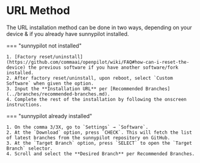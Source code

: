 # URL Method

The URL installation method can be done in two ways, depending on your device & if you already have sunnypilot installed.

=== "sunnypilot not installed"

    1. [Factory reset/uninstall](https://github.com/commaai/openpilot/wiki/FAQ#how-can-i-reset-the-device) the previous software if you have another software/fork installed.
    2. After factory reset/uninstall, upon reboot, select `Custom Software` when given the option.
    3. Input the **Installation URL** per [Recommended Branches](../branches/recommended-branches.md).
    4. Complete the rest of the installation by following the onscreen instructions.


=== "sunnypilot already installed"

    1. On the comma 3/3X, go to `Settings` → `Software`.
    2. At the `Download` option, press `CHECK`. This will fetch the list of latest branches from the sunnypilot repository on GitHub.
    3. At the `Target Branch` option, press `SELECT` to open the `Target Branch` selector.
    4. Scroll and select the **Desired Branch** per Recommended Branches.
